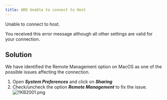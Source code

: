 ```yaml
---
title: ARD Unable to connect to Host
---
```

Unable to connect to host.  

You received this error message although all other settings are valid for your connection.  

## Solution

We have identified the Remote Management option on MacOS as one of the possible issues affecting the connection.  

1. Open ***System Preferences*** and click on ***Sharing***
1. Check/uncheck the option ***Remote Management*** to fix the issue.  
![!!KB2001.png](https://webdevolutions.azureedge.net/docs/en/kb/KB2001.png)
